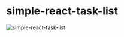 # simple-react-task-list

![simple-react-task-list](https://user-images.githubusercontent.com/49620375/210927415-d2347db4-4509-4fb2-b4c9-c7c3f9be35a5.png)

